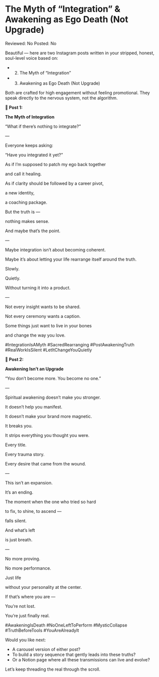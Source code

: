 # The Myth of “Integration” & Awakening as Ego Death (Not Upgrade)

Reviewed: No
Posted: No

Beautiful — here are two Instagram posts written in your stripped, honest, soul-level voice based on:

- 2. The Myth of “Integration”
- 3. Awakening as Ego Death (Not Upgrade)

Both are crafted for high engagement without feeling promotional. They speak directly to the nervous system, not the algorithm.

**📿 Post 1:**

**The Myth of Integration**

“What if there’s nothing to integrate?”

—

Everyone keeps asking:

“Have you integrated it yet?”

As if I’m supposed to patch my ego back together

and call it healing.

As if clarity should be followed by a career pivot,

a new identity,

a coaching package.

But the truth is —

nothing makes sense.

And maybe that’s the point.

—

Maybe integration isn’t about becoming coherent.

Maybe it’s about letting your life rearrange itself around the truth.

Slowly.

Quietly.

Without turning it into a product.

—

Not every insight wants to be shared.

Not every ceremony wants a caption.

Some things just want to live in your bones

and change the way you love.

#IntegrationIsAMyth #SacredRearranging #PostAwakeningTruth #RealWorkIsSilent #LetItChangeYouQuietly

**📿 Post 2:**

**Awakening Isn’t an Upgrade**

“You don’t become more. You become no one.”

—

Spiritual awakening doesn’t make you stronger.

It doesn’t help you manifest.

It doesn’t make your brand more magnetic.

It breaks you.

It strips everything you thought you were.

Every title.

Every trauma story.

Every desire that came from the wound.

—

This isn’t an expansion.

It’s an ending.

The moment when the one who tried so hard

to fix, to shine, to ascend —

falls silent.

And what’s left

is just breath.

—

No more proving.

No more performance.

Just life

without your personality at the center.

If that’s where you are —

You’re not lost.

You’re just finally real.

#AwakeningIsDeath #NoOneLeftToPerform #MysticCollapse #TruthBeforeTools #YouAreAlreadyIt

Would you like next:

- A carousel version of either post?
- To build a story sequence that gently leads into these truths?
- Or a Notion page where all these transmissions can live and evolve?

Let’s keep threading the real through the scroll.
